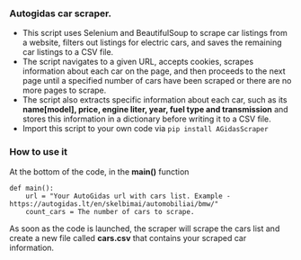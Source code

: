 ### Autogidas car scraper.

- This script uses Selenium and BeautifulSoup to scrape car listings from a website, filters out listings for electric cars, and saves the remaining car listings to a CSV file.
- The script navigates to a given URL, accepts cookies, scrapes information about each car on the page, and then proceeds to the next page until a specified number of cars have been scraped or there are no more pages to scrape. 
- The script also extracts specific information about each car, such as its **name[model], price, engine liter, year, fuel type and transmission** and stores this information in a dictionary before writing it to a CSV file.
- Import this script to your own code via ```pip install AGidasScraper```


### How to use it

At the bottom of the code, in the **main()** function
```
def main():
    url = "Your AutoGidas url with cars list. Example - https://autogidas.lt/en/skelbimai/automobiliai/bmw/"
    count_cars = The number of cars to scrape.
```
As soon as the code is launched, the scraper will scrape the cars list and create a new file called **cars.csv** that contains your scraped car information.
